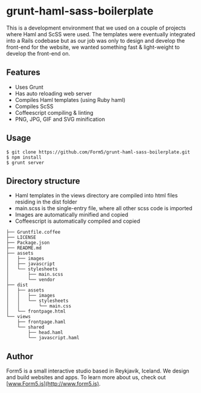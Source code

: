 # grunt-haml-sass-boilerplate

This is a development environment that we used on a couple of projects where Haml and ScSS were used. The templates were eventually integrated into a Rails codebase but as our job was only to design and develop the front-end for the website, we wanted something fast & light-weight to develop the front-end on.

## Features
- Uses Grunt
- Has auto reloading web server
- Compiles Haml templates (using Ruby haml)
- Compiles ScSS
- Coffeescript compiling & linting
- PNG, JPG, GIF and SVG minification

## Usage

```
$ git clone https://github.com/Form5/grunt-haml-sass-boilerplate.git
$ npm install
$ grunt server
```

## Directory structure

- Haml templates in the views directory are compiled into html files residing in the dist folder
- main.scss is the single-entry file, where all other scss code is imported
- Images are automatically minified and copied
- Coffeescript is automatically compiled and copied

```
├── Gruntfile.coffee
├── LICENSE
├── Package.json
├── README.md
├── assets
│   ├── images
│   ├── javascript
│   └── stylesheets
│       ├── main.scss
│       └── vendor
├── dist
│   ├── assets
│   │   ├── images
│   │   └── stylesheets
│   │       └── main.css
│   └── frontpage.html
└── views
    ├── frontpage.haml
    └── shared
        ├── head.haml
        └── javascript.haml
```

## Author

Form5 is a small interactive studio based in Reykjavík, Iceland. We design and build websites and apps. To learn more about us, check out [www.Form5.is](http://www.form5.is).